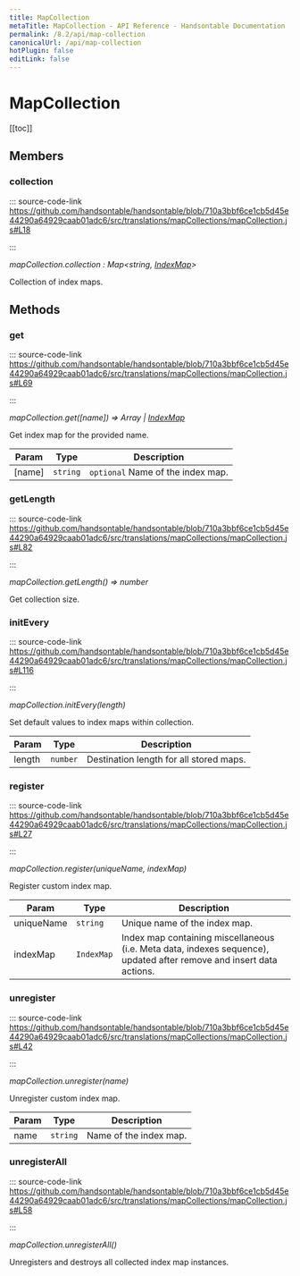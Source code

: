 ```yaml
---
title: MapCollection
metaTitle: MapCollection - API Reference - Handsontable Documentation
permalink: /8.2/api/map-collection
canonicalUrl: /api/map-collection
hotPlugin: false
editLink: false
---
```


# MapCollection

[[toc]]
## Members

### collection
  
::: source-code-link https://github.com/handsontable/handsontable/blob/710a3bbf6ce1cb5d45e44290a64929caab01adc6/src/translations/mapCollections/mapCollection.js#L18

:::

_mapCollection.collection : Map&lt;string, [IndexMap](@/api/indexMap.md)&gt;_

Collection of index maps.


## Methods

### get
  
::: source-code-link https://github.com/handsontable/handsontable/blob/710a3bbf6ce1cb5d45e44290a64929caab01adc6/src/translations/mapCollections/mapCollection.js#L69

:::

_mapCollection.get([name]) ⇒ Array | [IndexMap](@/api/indexMap.md)_

Get index map for the provided name.


| Param | Type | Description |
| --- | --- | --- |
| [name] | `string` | `optional` Name of the index map. |



### getLength
  
::: source-code-link https://github.com/handsontable/handsontable/blob/710a3bbf6ce1cb5d45e44290a64929caab01adc6/src/translations/mapCollections/mapCollection.js#L82

:::

_mapCollection.getLength() ⇒ number_

Get collection size.



### initEvery
  
::: source-code-link https://github.com/handsontable/handsontable/blob/710a3bbf6ce1cb5d45e44290a64929caab01adc6/src/translations/mapCollections/mapCollection.js#L116

:::

_mapCollection.initEvery(length)_

Set default values to index maps within collection.


| Param | Type | Description |
| --- | --- | --- |
| length | `number` | Destination length for all stored maps. |



### register
  
::: source-code-link https://github.com/handsontable/handsontable/blob/710a3bbf6ce1cb5d45e44290a64929caab01adc6/src/translations/mapCollections/mapCollection.js#L27

:::

_mapCollection.register(uniqueName, indexMap)_

Register custom index map.


| Param | Type | Description |
| --- | --- | --- |
| uniqueName | `string` | Unique name of the index map. |
| indexMap | `IndexMap` | Index map containing miscellaneous (i.e. Meta data, indexes sequence), updated after remove and insert data actions. |



### unregister
  
::: source-code-link https://github.com/handsontable/handsontable/blob/710a3bbf6ce1cb5d45e44290a64929caab01adc6/src/translations/mapCollections/mapCollection.js#L42

:::

_mapCollection.unregister(name)_

Unregister custom index map.


| Param | Type | Description |
| --- | --- | --- |
| name | `string` | Name of the index map. |



### unregisterAll
  
::: source-code-link https://github.com/handsontable/handsontable/blob/710a3bbf6ce1cb5d45e44290a64929caab01adc6/src/translations/mapCollections/mapCollection.js#L58

:::

_mapCollection.unregisterAll()_

Unregisters and destroys all collected index map instances.


